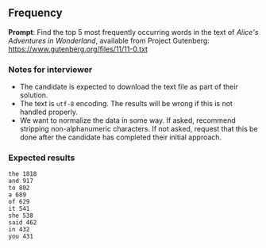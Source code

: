 ## Frequency

**Prompt**: Find the top 5 most frequently occurring words in the text of _Alice's Adventures in Wonderland_, available from Project Gutenberg: https://www.gutenberg.org/files/11/11-0.txt

### Notes for interviewer
- The candidate is expected to download the text file as part of their solution.
- The text is `utf-8` encoding. The results will be wrong if this is not handled properly.
- We want to normalize the data in some way. If asked, recommend stripping non-alphanumeric characters. If not asked, request that this be done after the candidate has completed their initial approach.

### Expected results

```
the 1818
and 917
to 802
a 689
of 629
it 541
she 538
said 462
in 432
you 431
```
